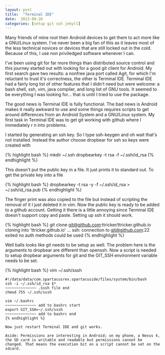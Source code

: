 ```yaml
---
layout: post
title:  "Terminal IDE"
date:  2013-09-26
categories: [setup git ssh jekyll]
---
```


Many friends of mine root their Android devices to get them to act more like a GNU/Linux system. I've never been a big fan of this as it leaves most of the less technical novices or devices that are still locked out in the cold. Because of this, I use non priviledged software whenever I can. 

I've been using git for far more things than distributed source control and this journey started out with looking for a good git client for Android. My first search gave two results: a nonfree java port called Agit, for which I'm reluctant to trust it's correctness, the other is Terminal IDE. Terminal IDE had a fairly long list of other features that I didn't need but were welcome: a bash shell, ssh, vim, java compiler, and long list of GNU tools. It seemed to be everything I was looking for... that is until I tried to use the package.

The good news is Terminal IDE is fully functional. The bad news is Android makes it really awkward to use and some things requires scripts to get around differences from an Android System and a GNU/Linux system. My first task in Terminal IDE was to get git working with github where I immediately r	n into problems.

I started by generating an ssh key. So I type ssh-keygen and oh wait that's not installed. Instead the author choose dropbear for ssh so keys were created with

{% highlight bash %}
mkdir ~/.ssh
dropbearkey -t rsa -f ~/.ssh/id_rsa
{% endhighlight %}

This doesn't put the public key in a file. It just prints it to standard out. To get the private key into a file

{% highlight bash %}
dropbearkey -t rsa -y -f ~/.ssh/id_rsa > ~/.ssh/id_rsa.pub
{% endhighlight %}

The finger print was also copied to the file but instead of scripting the removal of it I just deleted it in vim. Now the public key is ready to be added to a github account. Getting it there is a little annoying since Terminal IDE doesn't support copy and paste. Setting up ssh it should work.

{% highlight bash %}
git clone git@github.com:ttricker/ttricker.github.io
cloning into 'ttricker.github.io' ...
ssh: connection to git@github.com:22 exited no auth methods could be used
{% endhighlight %}

Well balls looks like git needs to be setup as well. The problem here is the arguments to dropbear are different than openssh. Now a script is needed to setup dropbear arguments for git and the GIT_SSH environment variable needs to be set.

{% highlight bash %}
vim ~/.ssh/sssh
~~~~~~~~~~~~~~ .sssh file begin
#!/data/data/com.spartacusrex.spartacuside/files/system/bin/bash
ssh -i ~/.ssh/id_rsa $*
~~~~~~~~~~~~~~ .sssh file end
chmod 755 ~/.ssh/sssh

vim ~/.bashrc
~~~~~~~~~~~~~~ add to bashrc start
export GIT_SSH=~/.ssh/sssh
~~~~~~~~~~~~~~ add to bashrc end
{% endhighlight %}

Now just restart Terminal IDE and git works.

Aside: Permissions are interesting in Android; on my phone, a Nexus 4, the SD card is writable and readable but permissions cannot be changed. That means the execution bit on a script cannot be set on the sdcard. 

